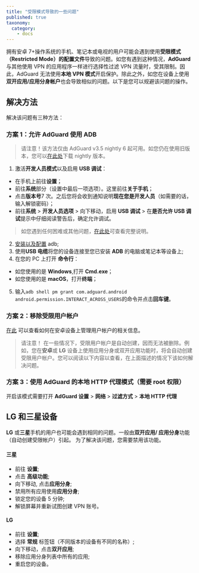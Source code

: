 ```yaml
---
title: "受限模式导致的一些问题"
published: true
taxonomy:
  category:
    - docs
---
```


拥有安卓 7+操作系统的手机、笔记本或电视的用户可能会遇到使用**受限模式（Restricted Mode）的配置文件**导致的问题。如您有遇到这种情况，**AdGuard** 与其他使用 VPN 的应用程序一样进行选择性过滤 VPN 流量时，受其限制。因此，AdGuard 无法使用**本地 VPN 模式**开启保护。除此之外，如您在设备上使用**双开应用/应用分身帐户**也会导致相似的问题。以下是您可以规避该问题的操作。

## 解决方法

解决该问题有三种方法：

### 方案 1：允许 AdGuard 使用 ADB

> 请注意！该方法仅由 AdGuard v3.5 nightly 6 起可用。如您仍在使用旧版本，您可以[在此处](https://adguard.com/beta.html)下载 nightly 版本。

1. 激活**开发人员模式**以及启用 **USB 调试**：

- 在手机上前往**设置**；
- 前往**系统**部分（设置中最后一项选项）。这里前往**关于手机**；
- 点击**版本号**7 次。之后您将会收到通知说明**现在您是开发人员**（如需要的话，输入解锁密码）；
- 前往**系统** > **开发人员选项** > 向下移动，启用 **USB 调试** > 在**是否允许 USB 调试**提示中仔细阅读警告后，确定允许调试。

> 如您遇到任何困难或其他问题，[在此处](https://developer.android.com/studio/debug/dev-options)可查看完整说明。

2. [安装以及配置](https://www.xda-developers.com/install-adb-windows-macos-linux/) adb;
3. 使用**USB 电缆**将您的设备连接至您已安装 **ADB** 的电脑或笔记本等设备上;
4. 在您的 PC 上打开 **命令行**：

- 如您使用的是 **Windows**,打开 **Cmd.exe**；
- 如您使用的是 **macOS**，打开**终端**；

5. 输入`adb shell pm grant com.adguard.android android.permission.INTERACT_ACROSS_USERS`的命令并点击**回车键**。

### 方案 2：移除受限用户帐户

[在此](https://support.google.com/a/answer/6223444) 可以查看如何在安卓设备上管理用户帐户的相关信息。

> 请注意！ 在一些情况下，受限用户帐户是自动创建，因而无法被删除。例如，您在**安卓**或 **LG** 设备上使用应用分身或双开应用功能时，将会自动创建受限用户帐户。您可以阅读以下内容以查看，在上面描述的情况下该如何解决问题。

### 方案 3：使用 AdGuard 的本地 HTTP 代理模式（需要 root 权限）

开启该模式需要打开 **AdGuard 设置** > **网络** > **过滤方式** > **本地 HTTP 代理**

## LG 和三星设备

**LG** 或**三星**手机的用户也可能会遇到相同的问题。一般由**双开应用/ 应用分身**功能（自动创建受限帐户）引起。
为了解决该问题，您需要禁用该功能。

#### 三星

- 前往 **设置**;
- 点击 **高级功能**;
- 向下移动, 点击**应用分身**;
- 禁用所有应用使用**应用分身**;
- 锁定您的设备 5 分钟;
- 解锁屏幕并重新试图创建 VPN 账号。

#### LG

- 前往 **设置**;
- 选择 **常规** 标签钮（不同版本的设备有不同的名称）;
- 向下移动，点击**双开应用**;
- 移除应用分身列表中所有的应用;
- 重启您的设备。
